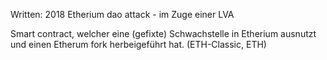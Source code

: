 Written: 2018
Etherium dao attack - im Zuge einer LVA

Smart contract, welcher eine (gefixte) Schwachstelle in Etherium ausnutzt und einen Etherum fork herbeigeführt hat. (ETH-Classic, ETH) 
